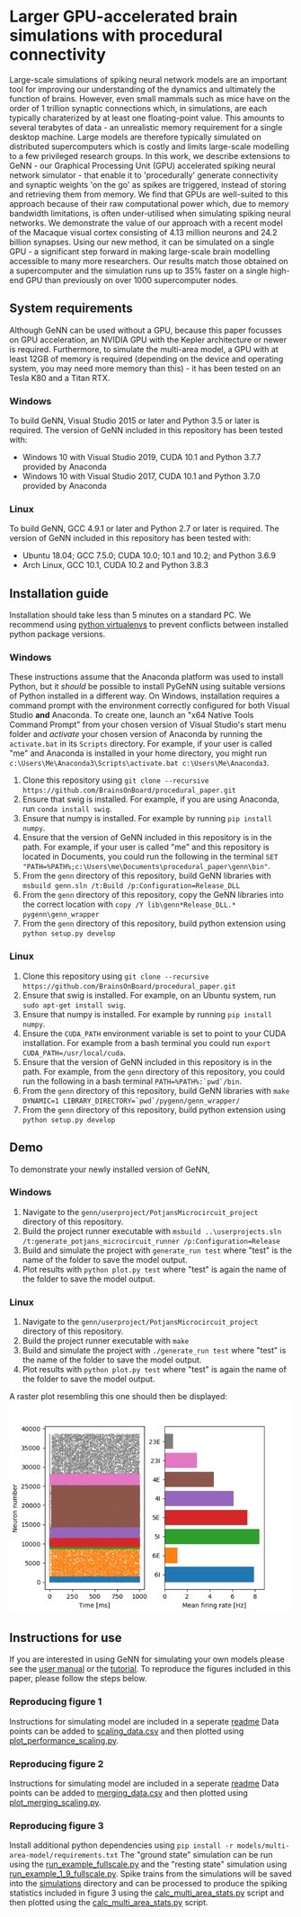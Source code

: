 # Larger GPU-accelerated brain simulations with procedural connectivity
Large-scale simulations of spiking neural network models are an important tool for improving our understanding of the dynamics and ultimately the function of brains.
However, even small mammals such as mice have on the order of 1 trillion synaptic connections which, in simulations, are each typically charaterized by at least one floating-point value.
This amounts to several terabytes of data - an unrealistic memory requirement for a single desktop machine.
Large models are therefore typically simulated on distributed supercomputers which is costly and limits large-scale modelling to a few privileged research groups.
In this work, we describe extensions to GeNN - our Graphical Processing Unit (GPU) accelerated spiking neural network simulator - that enable it to 'procedurally' generate connectivity and synaptic weights 'on the go' as spikes are triggered, instead of storing and retrieving them from memory.
We find that GPUs are well-suited to this approach because of their raw computational power which, due to memory bandwidth limitations, is often under-utilised when simulating spiking neural networks.
We demonstrate the value of our approach with a recent model of the Macaque visual cortex consisting of 4.13 million neurons and 24.2 billion synapses.
Using our new method, it can be simulated on a single GPU - a significant step forward in making large-scale brain modelling accessible to many more researchers.
Our results match those obtained on a supercomputer and the simulation runs up to 35% faster on a single high-end GPU than previously on over 1000 supercomputer nodes.

## System requirements
Although GeNN can be used without a GPU, because this paper focusses on GPU acceleration, an NVIDIA GPU with the Kepler architecture or newer is required.
Furthermore, to simulate the multi-area model, a GPU with at least 12GB of memory is required (depending on the device and operating system, you may need more memory than this) - it has been tested on an Tesla K80 and a Titan RTX.

### Windows
To build GeNN, Visual Studio 2015 or later and Python 3.5 or later is required.
The version of GeNN included in this repository has been tested with:
* Windows 10 with Visual Studio 2019, CUDA 10.1 and Python 3.7.7 provided by Anaconda
* Windows 10 with Visual Studio 2017, CUDA 10.1 and Python 3.7.0 provided by Anaconda

### Linux
To build GeNN, GCC 4.9.1 or later and Python 2.7 or later is required.
The version of GeNN included in this repository has been tested with:
* Ubuntu 18.04; GCC 7.5.0; CUDA 10.0; 10.1 and 10.2; and Python 3.6.9
* Arch Linux, GCC 10.1, CUDA 10.2 and Python 3.8.3

## Installation guide
Installation should take less than 5 minutes on a standard PC.
We recommend using [python virtualenvs](https://pypi.org/project/virtualenv/) to prevent conflicts between installed python package versions.

### Windows
These instructions assume that the Anaconda platform was used to install Python, but it _should_ be possible to install PyGeNN using suitable versions of Python installed in a different way.
On Windows, installation requires a command prompt with the environment correctly configured for both Visual Studio **and** Anaconda. 
To create one, launch an "x64 Native Tools Command Prompt" from your chosen version of Visual Studio's start menu folder and _activate_ your chosen version of Anaconda by running the ``activate.bat`` in its ``Scripts`` directory. 
For example, if your user is called "me" and Anaconda is installed in your home directory, you might run ``c:\Users\Me\Anaconda3\Scripts\activate.bat c:\Users\Me\Anaconda3``.

1. Clone this repository using ``git clone --recursive https://github.com/BrainsOnBoard/procedural_paper.git``
2. Ensure that swig is installed. For example, if you are using Anaconda, run ``conda install swig``.
3. Ensure that numpy is installed. For example by running ``pip install numpy``.
4. Ensure that the version of GeNN included in this repository is in the path. For example, if your user is called "me" and this repository is located in Documents, you could run the following in the terminal ``SET "PATH=%PATH%;c:\Users\me\Documents\procedural_paper\genn\bin"``.
5. From the ``genn`` directory of this repository, build GeNN libraries with ``msbuild genn.sln /t:Build /p:Configuration=Release_DLL``
6. From the ``genn`` directory of this repository, copy the GeNN libraries into the correct location with ``copy /Y lib\genn*Release_DLL.* pygenn\genn_wrapper``
7. From the ``genn`` directory of this repository, build python extension using ``python setup.py develop``

### Linux
1. Clone this repository using ``git clone --recursive https://github.com/BrainsOnBoard/procedural_paper.git``
2. Ensure that swig is installed. For example, on an Ubuntu system, run ``sudo apt-get install swig``.
3. Ensure that numpy is installed. For example by running ``pip install numpy``.
4. Ensure the ``CUDA_PATH`` environment variable is set to point to your CUDA installation. For example from a bash terminal you could run ``export CUDA_PATH=/usr/local/cuda``.
5. Ensure that the version of GeNN included in this repository is in the path. For example, from the ``genn`` directory of this repository, you could run the following in a bash terminal ``PATH=%PATH%:`pwd`/bin``.
6. From the ``genn`` directory of this repository, build GeNN libraries with ``make DYNAMIC=1 LIBRARY_DIRECTORY=`pwd`/pygenn/genn_wrapper/``
7. From the ``genn`` directory of this repository, build python extension using ``python setup.py develop``

## Demo
To demonstrate your newly installed version of GeNN, 

### Windows
1. Navigate to the ``genn/userproject/PotjansMicrocircuit_project`` directory of this repository.
2. Build the project runner executable with ``msbuild ..\userprojects.sln /t:generate_potjans_microcircuit_runner /p:Configuration=Release``
3. Build and simulate the project with ``generate_run test`` where "test" is the name of the folder to save the model output.
4. Plot results with ``python plot.py test`` where "test" is again the name of the folder to save the model output.

### Linux
1. Navigate to the ``genn/userproject/PotjansMicrocircuit_project`` directory of this repository.
2. Build the project runner executable with ``make``
3. Build and simulate the project with ``./generate_run test`` where "test" is the name of the folder to save the model output.
4. Plot results with ``python plot.py test`` where "test" is again the name of the folder to save the model output.

A raster plot resembling this one should then be displayed:
![Microcircuit output](microcircuit_demo.png)

## Instructions for use
If you are interested in using GeNN for simulating your own models please see the [user manual](https://genn-team.github.io/genn/documentation/4/html/index.html) or the [tutorial](https://github.com/neworderofjamie/new_genn_tutorials).
To reproduce the figures included in this paper, please follow the steps below.

### Reproducing figure 1
Instructions for simulating model are included in a seperate [readme](models/va_benchmark/README.md)
Data points can be added to [scaling_data.csv](scripts/scaling_data.csv) and then plotted using [plot_performance_scaling.py](scripts/plot_performance_scaling.py).

### Reproducing figure 2
Instructions for simulating model are included in a seperate [readme](models/neuron_merge/README.md)
Data points can be added to [merging_data.csv](scripts/merging_data.csv) and then plotted using [plot_merging_scaling.py](scripts/plot_merging_scaling.py).

### Reproducing figure 3
Install additional python dependencies using ``pip install -r models/multi-area-model/requirements.txt``
The "ground state" simulation can be run using the [run_example_fullscale.py](https://github.com/neworderofjamie/multi-area-model/blob/master/run_example_fullscale.py) and the "resting state" simulation using [run_example_1_9_fullscale.py](https://github.com/neworderofjamie/multi-area-model/blob/master/run_example_1_9_fullscale.py).
Spike trains from the simulations will be saved into the [simulations](https://github.com/neworderofjamie/multi-area-model/blob/master/simulations) directory and can be processed to produce the spiking statistics included in figure 3 using the [calc_multi_area_stats.py](scripts/calc_multi_area_stats.py) script and then plotted using the [calc_multi_area_stats.py](scripts/plot_multi_area.py) script.
